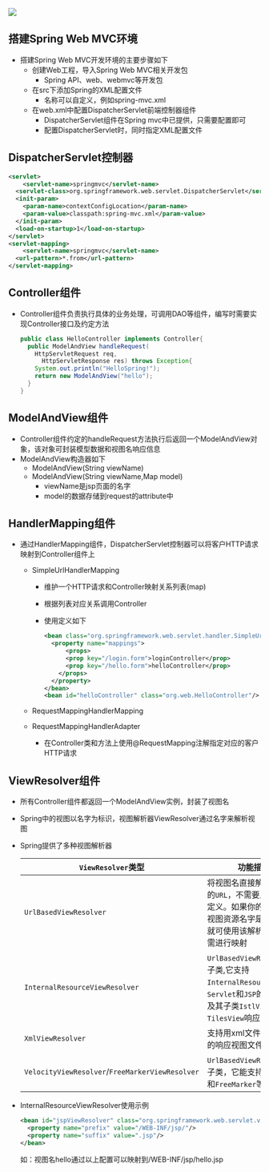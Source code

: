 ![](https://tva1.sinaimg.cn/large/007S8ZIlly1gikg56r35ej315k0u0jvw.jpg)

## 搭建Spring Web MVC环境

- 搭建Spring Web MVC开发环境的主要步骤如下
  - 创建Web工程，导入Spring Web MVC相关开发包
    - Spring API、web、webmvc等开发包
  - 在src下添加Spring的XML配置文件
    - 名称可以自定义，例如spring-mvc.xml
  - 在web.xml中配置DispatcherServlet前端控制器组件
    - DispatcherServlet组件在Spring mvc中已提供，只需要配置即可
    - 配置DispatcherServlet时，同时指定XML配置文件

## DispatcherServlet控制器

```xml
<servlet>
	<servlet-name>springmvc</servlet-name>
  <servlet-class>org.springframework.web.servlet.DispatcherServlet</servlet-class>
  <init-param>
  	<param-name>contextConfigLocation</param-name>
    <param-value>classpath:spring-mvc.xml</param-value>
  </init-param>
  <load-on-startup>1</load-on-startup>
</servlet>
<servlet-mapping>
	<servlet-name>springmvc</servlet-name>
  <url-pattern>*.from</url-pattern>
</servlet-mapping>
```

## Controller组件

- Controller组件负责执行具体的业务处理，可调用DAO等组件，编写时需要实现Controller接口及约定方法

  ```java
  public class HelloController implements Controller{
    public ModelAndView handleRequest(
      HttpServletRequest req,
    	HttpServletResponse res) throws Exception{
      System.out.println("HelloSpring!");
      return new ModelAndView("hello");
    }
  }
  ```

## ModelAndView组件

- Controller组件约定的handleRequest方法执行后返回一个ModelAndView对象，该对象可封装模型数据和视图名响应信息
- ModelAndView构造器如下
  - ModelAndView(String viewName)
  - ModelAndView(String viewName,Map model)
    - viewName是jsp页面的名字
    - model的数据存储到request的attribute中

## HandlerMapping组件

- 通过HandlerMapping组件，DispatcherServlet控制器可以将客户HTTP请求映射到Controller组件上

  - SimpleUrlHandlerMapping

    - 维护一个HTTP请求和Controller映射关系列表(map)

    - 根据列表对应关系调用Controller

    - 使用定义如下

      ```xml
      <bean class="org.springframework.web.servlet.handler.SimpleUrlHandlerMapping">
      	<property name="mappings">
        	<props>
          	<prop key="/login.form">loginController</prop>
            <prop key="/hello.form">helloController</prop>
          </props>
        </property>
      </bean>
      <bean id="helloController" class="org.web.HelloController"/>
      ```

  - RequestMappingHandlerMapping

  - RequestMappingHandlerAdapter

    - 在Controller类和方法上使用@RequestMapping注解指定对应的客户HTTP请求

## ViewResolver组件

- 所有Controller组件都返回一个ModelAndView实例，封装了视图名

- Spring中的视图以名字为标识，视图解析器ViewResolver通过名字来解析视图

- Spring提供了多种视图解析器

  | `ViewResolver`类型                              | 功能描述                                                     |
  | ----------------------------------------------- | ------------------------------------------------------------ |
  | `UrlBasedViewResolver`                          | 将视图名直接解析成对应的`URL`，不需要显示的映射定义。如果你的视图名和视图资源名字是一致的，就可使用该解析起，而无需进行映射 |
  | `InternalResourceViewResolver`                  | `UrlBasedViewResolver`的子类,它支持`InternalResourceView`(对`Servlet`和`JSP`的包装)，以及其子类`IstlView`和`TilesView`响应类型 |
  | `XmlViewResolver`                               | 支持用xml文件定义具体的响应视图文件                          |
  | `VelocityViewResolver`/`FreeMarkerViewResolver` | `UrlBasedViewResovler`的子类，它能支持`Velocity`和`FreeMarker`等视图技术 |

- InternalResourceViewResolver使用示例

  ```xml
  <bean id="jspViewResolver" class="org.springframework.web.servlet.view.InternalResourceViewResolver">
  	<property name="prefix" value="/WEB-INF/jsp/"/>
    <property name="suffix" value=".jsp"/>
  </bean>
  ```

  如：视图名hello通过以上配置可以映射到/WEB-INF/jsp/hello.jsp

